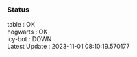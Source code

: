 ### Status


table : OK  
hogwarts : OK  
icy-bot : DOWN  
Latest Update : 2023-11-01 08:10:19.570177
